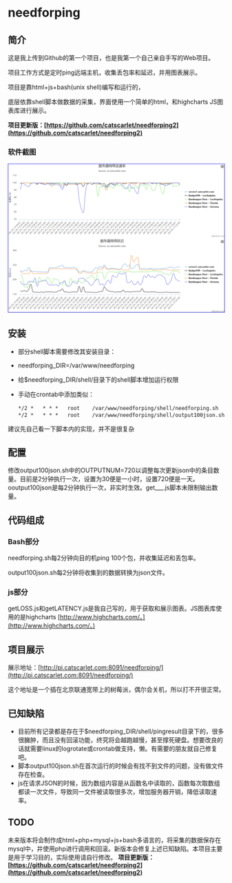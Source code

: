 # needforping
## 简介
这是我上传到Github的第一个项目，也是我第一个自己亲自手写的Web项目。

项目工作方式是定时ping远端主机，收集丢包率和延迟，并用图表展示。

项目是靠html+js+bash(unix shell)编写和运行的，

底层依靠shell脚本做数据的采集，界面使用一个简单的html，和highcharts JS图表库进行展示。

**项目更新版：[https://github.com/catscarlet/needforping2](https://github.com/catscarlet/needforping2)**

### 软件截图
![needforping logo](https://github.com/catscarlet/needforping/blob/master/snapshot.png)

## 安装
- 部分shell脚本需要修改其安装目录：
- needforping_DIR=/var/www/needforping
- 给$needforping_DIR/shell/目录下的shell脚本增加运行权限
- 手动在crontab中添加类似：

  ```
  */2 *   * * *   root    /var/www/needforping/shell/needforping.sh
  */2 *   * * *   root    /var/www/needforping/shell/output100json.sh
  ```

建议先自己看一下脚本内的实现，并不是很复杂

## 配置
修改output100json.sh中的OUTPUTNUM=720以调整每次更新json中的条目数量。目前是2分钟执行一次，设置为30便是一小时，设置720便是一天。ooutput100json是每2分钟执行一次，非实时生效。get___.js脚本未限制输出数量。

## 代码组成
### Bash部分
needforping.sh每2分钟向目的机ping 100个包，并收集延迟和丢包率。

output100json.sh每2分钟将收集到的数据转换为json文件。

### js部分
getLOSS.js和getLATENCY.js是我自己写的，用于获取和展示图表。JS图表库使用的是highcharts [http://www.highcharts.com/。](http://www.highcharts.com/。)

## 项目展示
展示地址：[http://pi.catscarlet.com:8091/needforping/](http://pi.catscarlet.com:8091/needforping/)

这个地址是一个插在北京联通宽带上的树莓派，偶尔会关机，所以打不开很正常。

## 已知缺陷
- 目前所有记录都是存在于$needforping_DIR/shell/pingresult目录下的，很多很臃肿，而且没有回滚功能，终究将会越跑越慢，甚至撑死硬盘。想要改良的话就需要linux的logrotate或crontab做支持，懒。有需要的朋友就自己修复吧。
- 脚本output100json.sh在首次运行的时候会有找不到文件的问题，没有做文件存在检查。
- js在请求JSON的时候，因为数组内容是从函数名中读取的，函数每次取数组都读一次文件，导致同一文件被读取很多次，增加服务器开销，降低读取速率。

## TODO
未来版本将会制作成html+php+mysql+js+bash多语言的，将采集的数据保存在mysql中，并使用php进行调用和回滚。新版本会修复上述已知缺陷。本项目主要是用于学习目的，实际使用请自行修改。
**项目更新版：[https://github.com/catscarlet/needforping2](https://github.com/catscarlet/needforping2)**
